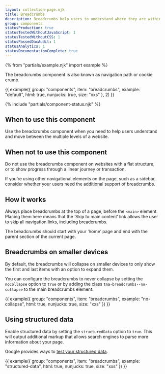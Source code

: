 ```yaml
---
layout: collection-page.njk
title: Breadcrumbs
description: Breadcrumbs help users to understand where they are within a websites structure and move between levels.
group: components
statusProduction: true
statusTestedWithoutJavaScript: 1
statusTestedWithoutCSS: 1
statusPassedDacAudit: 1
statusAnalytics: 1
statusDocumentationComplete: true
---
```


{% from "partials/example.njk" import example %}

The breadcrumbs component is also known as navigation path or cookie crumb.

{{ example({ group: "components", item: "breadcrumbs", example: "default", html: true, nunjucks: true, size: "xxs" }, 2) }}

{% include "partials/component-status.njk" %}

## When to use this component

Use the breadcrumbs component when you need to help users understand and move between the multiple levels of a website.

## When not to use this component

Do not use the breadcrumbs component on websites with a flat structure, or to show progress through a linear journey or transaction.

If you’re using other navigational elements on the page, such as a sidebar, consider whether your users need the additional support of breadcrumbs.

## How it works

Always place breadcrumbs at the top of a page, before the `<main>` element. Placing them here means that the ‘Skip to main content’ link allows the user to skip all navigation links, including breadcrumbs.

The breadcrumbs should start with your ‘home’ page and end with the parent section of the current page.

## Breadcrumbs on smaller devices

By default, the breadcrumbs will collapse on smaller devices to only show the first and last items with an option to expand them.

You can configure the breadcrumbs to never collapse by setting the `noCollapse` option to `true` or by adding the class `tna-breadcrumbs--no-collapse` to the main breadcrumbs element.

{{ example({ group: "components", item: "breadcrumbs", example: "no-collapse", html: true, nunjucks: true, size: "xxs" }) }}

## Using structured data

Enable structured data by setting the `structuredData` option to `true`. This will output additional markup that allows search engines to parse more information about your page.

Google provides ways to [test your structured data](https://developers.google.com/search/docs/appearance/structured-data).

{{ example({ group: "components", item: "breadcrumbs", example: "structured-data", html: true, nunjucks: true, size: "xxs" }) }}
